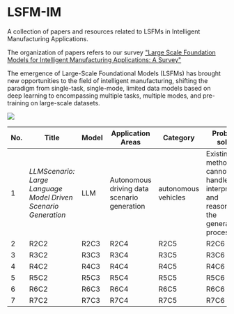 # LSFM-IM
A collection of papers and resources related to LSFMs in Intelligent Manufacturing Applications.

The organization of papers refers to our survey ["Large Scale Foundation Models for Intelligent Manufacturing Applications: A Survey"](https://arxiv.org/abs/2312.06718)

The emergence of Large-Scale Foundational Models (LSFMs) has brought new opportunities to the field of intelligent manufacturing, shifting the paradigm from single-task, single-mode, limited data models based on deep learning to encompassing multiple tasks, multiple modes, and pre-training on large-scale datasets.

![](https://github.com/NEUFS-IndustrialAI/LSFM-IM/blob/main/assets/evolution.png)


| No. | Title | Model | Application Areas | Category | Problems solved | Methodology | Link |
|------|------|------|------|------|------|------|------|
| 1 | _LLMScenario: Large Language Model Driven Scenario Generation_ | LLM | Autonomous driving data scenario generation | autonomous vehicles | Existing methods cannot handle the interpretation and reasoning of the generation process well | Proposed LLMScenario, a novel LLM-driven scenario generation framework.| https://ieeexplore.ieee.org/abstract/document/10529537 |
| 2 | R2C2 | R2C3 | R2C4 | R2C5 | R2C6 | R2C7 | R2C8 |
| 3 | R3C2 | R3C3 | R3C4 | R3C5 | R3C6 | R3C7 | R3C8 |
| 4 | R4C2 | R4C3 | R4C4 | R4C5 | R4C6 | R4C7 | R4C8 |
| 5 | R5C2 | R5C3 | R5C4 | R5C5 | R5C6 | R5C7 | R5C8 |
| 6 | R6C2 | R6C3 | R6C4 | R6C5 | R6C6 | R6C7 | R6C8 |
| 7 | R7C2 | R7C3 | R7C4 | R7C5 | R7C6 | R7C7 | R7C8 |
